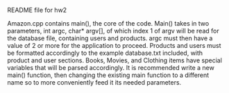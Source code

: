 README file for hw2

Amazon.cpp contains main(), the core of the code.
Main() takes in two parameters, int argc, char* argv[], of which index 1 of argv will be read for the database file, containing users and products. argc must then have a value of 2 or more for the application to proceed.
Products and users must be formatted accordingly to the example database.txt included, with product and user sections. Books, Movies, and Clothing items have special variables that will be parsed accordingly.
It is recommended write a new main() function, then changing the existing main function to a different name so to more conveniently feed it its needed parameters.

 
